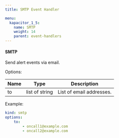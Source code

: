 ```yaml
---
title: SMTP Event Handler

menu:
  kapacitor_1_5:
    name: SMTP
    weight: 14
    parent: event-handlers
---
```


#### SMTP

Send alert events via email.

Options:

| Name | Type           | Description              |
| ---- | ----           | -----------              |
| to   | list of string | List of email addresses. |

Example:

```yaml
kind: smtp
options:
    to:
        - oncall1@example.com
        - oncall2@example.com
```
